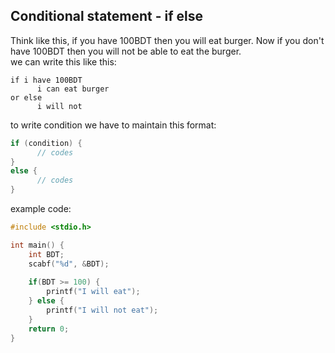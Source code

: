 ## Conditional statement - if else
Think like this, if you have 100BDT then you will eat burger. Now if you don't have 100BDT then you will not be able to eat the burger.  
we can write this like this:  
```
if i have 100BDT  
      i can eat burger  
or else  
      i will not  
```
to write condition we have to maintain this format:  
```c
if (condition) {
      // codes
}
else {
      // codes
}
```
example code: 
```c
#include <stdio.h>

int main() {
    int BDT;
    scabf("%d", &BDT);
    
    if(BDT >= 100) {
        printf("I will eat");
    } else {
        printf("I will not eat");
    }
    return 0;
}
```


